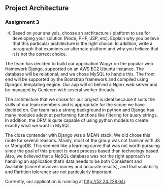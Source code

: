 ## Project Architecture
### Assignment 3
4. Based on your analysis, choose an architecture / platform to use for developing your solution (Node, PHP, JSP, etc). Explain why you believe that this particular architecture is the right choice. In addition, write a paragraph that examines an alternate platform and why you believe that it is not the correct choice. 
					
The team has decided to build our application Wagyr on the popular web framework Django, supported on an AWS EC2 Ubuntu instance.  The database will be relational, and we chose MySQL to handle this.  The front end will be supported by the Bootstrap framework and compiled using Django’s templating engine.  Our app will sit behind a Nginx web server and be managed by Gunicorn with several worker threads. 

The architecture that we chose for our project is ideal because it suits the skills of our team members and is appropriate for the scope we have decided on.  Our team has a strong background in python and Django has many modules adept at performing functions like filtering for query strings.  In addition, the ORM is quite capable of using python models to create exactly what we want in MySQL.

The close contender with Django was a MEAN stack.  We did chose this route for several reasons.  Mainly, most of the group was not familiar with JS or MongoDB.  This seemed like a learning curve that was not worth pursuing since the goal of this project is more process based than technology based.  Also, we believed that a NoSQL database was not the right approach to handling an application that’s data needs to be both Consistent and Available (since it involves money and accurate results), and that scalability and Partition tolerance are not particularly important.

Currently, our application is running at http://52.24.228.64/.
